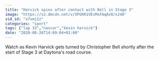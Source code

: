 ```yaml
---
title: "Harvick spins after contact with Bell in Stage 3"
image: "https://s2.dmcdn.net/v/SPGKR1VEvMsFAqAv0/x240"
vid_id: "x7vmj2z"
categories: "sport"
tags: ["lap 33","nascar","kevin harvick"]
date: "2020-08-26T14:09:04+03:00"
---
```

Watch as Kevin Harvick gets turned by Christopher Bell shortly after the start of Stage 3 at Daytona's road course.

